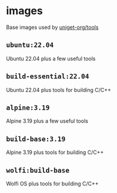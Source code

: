 # images

Base images used by [uniget-org/tools](https://github.com/uniget-org/tools)

## `ubuntu:22.04`

Ubuntu 22.04 plus a few useful tools

## `build-essential:22.04`

Ubuntu 22.04 plus tools for building C/C++

## `alpine:3.19`

Alpine 3.19 plus a few useful tools

## `build-base:3.19`

Alpine 3.19 plus tools for building C/C++

## `wolfi:build-base`

Wolfi OS plus tools for building C/C++
